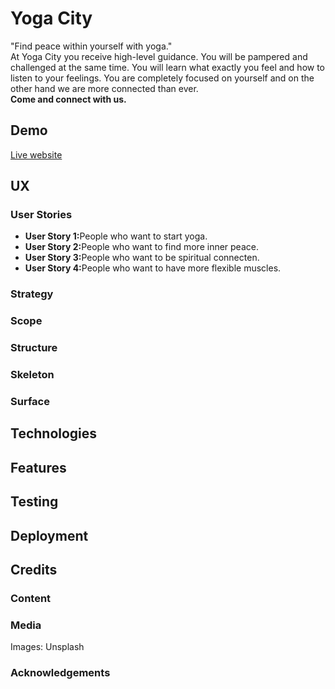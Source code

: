 # Yoga City
"Find peace within yourself with yoga."<br>
At Yoga City you receive high-level guidance. 
You will be pampered and challenged at the same time. 
You will learn what exactly you feel and how to listen to your feelings. 
You are completely focused on yourself and on the other hand we are more connected than ever.<br>
<strong>Come and connect with us.</strong>

## Demo
[Live website](https://kimkesdev.github.io/YogaCity/.)

## UX

### User Stories
<ul>
  <li><strong>User Story 1:</strong>People who want to start yoga.
  <li><strong>User Story 2:</strong>People who want to find more inner peace.
  <li><strong>User Story 3:</strong>People who want to be spiritual connecten.
  <li><strong>User Story 4:</strong>People who want to have more flexible muscles.
</ul>

### Strategy
### Scope
### Structure
### Skeleton
### Surface

## Technologies

## Features

## Testing

## Deployment

## Credits
### Content
### Media
Images: Unsplash
### Acknowledgements
